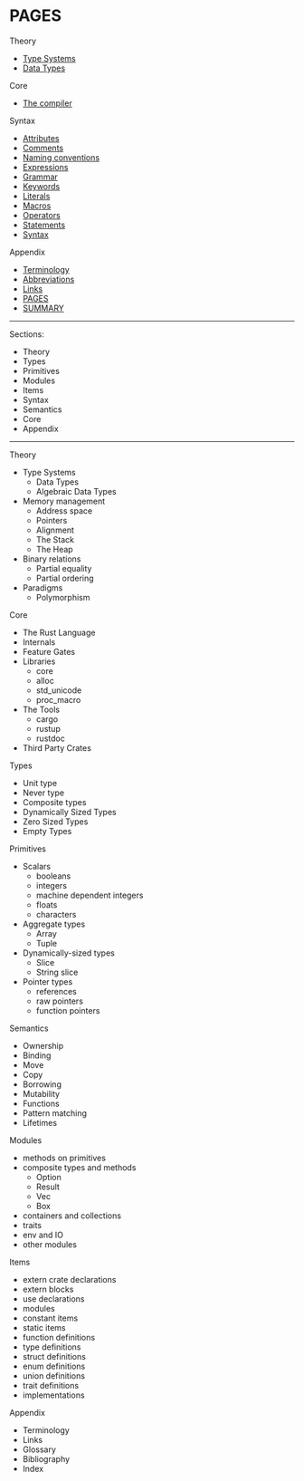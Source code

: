 # PAGES

Theory
- [Type Systems](theory/type-systems.md)
- [Data Types](theory/data-types.md)

Core
- [The compiler](core/compiler.md)

Syntax
- [Attributes](syntax/attributes.md)
- [Comments](syntax/comments.md)
- [Naming conventions](syntax/conventions.md)
- [Expressions](syntax/expressions.md)
- [Grammar](syntax/grammar.md)
- [Keywords](syntax/keywords.md)
- [Literals](syntax/literals.md)
- [Macros](syntax/macros.md)
- [Operators](syntax/operators.md)
- [Statements](syntax/statements.md)
- [Syntax](syntax/syntax.md)

Appendix
- [Terminology](appendix/terminology.md)
- [Abbreviations](appendix/abbreviations.md)
- [Links](appendix/links.md)
- [PAGES](PAGES.md)
- [SUMMARY](SUMMARY.md)



---

Sections:
- Theory
- Types
- Primitives
- Modules
- Items
- Syntax
- Semantics
- Core
- Appendix


---

Theory
- Type Systems
  - Data Types
  - Algebraic Data Types
- Memory management
  - Address space
  - Pointers
  - Alignment
  - The Stack
  - The Heap
- Binary relations
  - Partial equality
  - Partial ordering
- Paradigms
  - Polymorphism


Core
- The Rust Language
- Internals
- Feature Gates
- Libraries
  - core
  - alloc
  - std_unicode
  - proc_macro
- The Tools
  - cargo
  - rustup
  - rustdoc
- Third Party Crates

Types
- Unit type
- Never type
- Composite types
- Dynamically Sized Types
- Zero Sized Types
- Empty Types


Primitives
- Scalars
  - booleans
  - integers
  - machine dependent integers
  - floats
  - characters
- Aggregate types
  - Array
  - Tuple
- Dynamically-sized types
  - Slice
  - String slice
- Pointer types
  - references
  - raw pointers
  - function pointers

Semantics
- Ownership
- Binding
- Move
- Copy
- Borrowing
- Mutability
- Functions
- Pattern matching
- Lifetimes

Modules
- methods on primitives
- composite types and methods
  - Option
  - Result
  - Vec
  - Box
- containers and collections
- traits
- env and IO
- other modules


Items
- extern crate declarations
- extern blocks
- use declarations
- modules
- constant items
- static items
- function definitions
- type definitions
- struct definitions
- enum definitions
- union definitions
- trait definitions
- implementations



Appendix
- Terminology
- Links
- Glossary
- Bibliography
- Index
